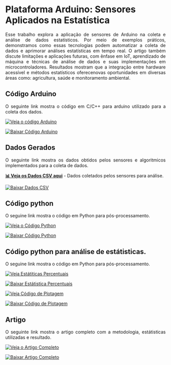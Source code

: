 # Plataforma Arduino: Sensores  Aplicados na Estatística
<div style="text-align: justify;">
Esse trabalho explora a aplicação de sensores de Arduino na coleta e análise de dados estatísticos. Por meio de exemplos práticos, demonstramos como essas tecnologias podem automatizar a coleta de dados e aprimorar análises estatísticas em tempo real. O artigo também discute limitações e aplicações futuras, com ênfase em IoT, aprendizado de máquina e técnicas de análise de dados e suas implementações em microcontroladores. Resultados mostram que a integração entre hardware acessível e métodos estatísticos oferecenovas oportunidades em diversas áreas como: agricultura, saúde e monitoramento ambiental.


## Código Arduino 
O seguinte link mostra o código em C/C++ para arduino utilizado para a coleta dos dados.

[![Veja o código Arduino](https://img.shields.io/badge/Veja%20o%20Código%20Arduino%20Aqui-0077B5?style=for-the-badge&logo=arduino&logoColor=white)](https://github.com/Jeffreypir/SensorArduino/blob/main/AnaliseEstatisticaCompletaPearsonTempArSolo.ino)

[![Baixar Código Arduino](https://img.shields.io/badge/Baixar%20Código%20Arduino-0077B5?style=for-the-badge&logo=arduino&logoColor=white)](https://github.com/Jeffreypir/SensorArduino/blob/main/AnaliseEstatisticaCompletaPearsonTempArSolo.ino)

## Dados Gerados
O seguinte link mostra os dados obtidos pelos sensores e algoritmicos implementados para a coleta de dados.

**[📊 Veja os Dados CSV aqui](https://github.com/Jeffreypir/SensorArduino/blob/main/DADOS.CSV)** - Dados coletados pelos sensores para análise.

[![Baixar Dados CSV](https://img.shields.io/badge/Baixar%20Dados%20CSV-4CAF50?style=for-the-badge&logo=csv&logoColor=white)](https://github.com/Jeffreypir/SensorArduino/blob/main/DADOS.CSV)


## Código python
O seguine link mostra o código em Python para pós-processamento.

[![Veja o Código Python](https://img.shields.io/badge/Veja%20o%20código%20aqui-0077B5?style=for-the-badge&logo=python&logoColor=white)](https://github.com/Jeffreypir/SensorArduino/blob/main/gerar_figuras.py)

[![Baixar Código Python](https://img.shields.io/badge/Baixar%20Código%20Python-0077B5?style=for-the-badge&logo=python&logoColor=white)](https://github.com/Jeffreypir/SensorArduino/raw/main/gerar_figuras.py)

## Código python para análise de estátisticas.
O seguine link mostra o código em Python para pós-processamento.

[![Veja Estátiticas Percentuais](https://img.shields.io/badge/Veja%20o%20código%20aqui-0077B5?style=for-the-badge&logo=python&logoColor=white)](https://github.com/Jeffreypir/SensorArduino/blob/main/estatistica.py)

[![Baixar Estátistica Percentuais](https://img.shields.io/badge/Baixar%20Código%20Python-0077B5?style=for-the-badge&logo=python&logoColor=white)](https://github.com/Jeffreypir/SensorArduino/raw/main/estatistica.py)


[![Veja Código de Plotagem](https://img.shields.io/badge/Veja%20o%20código%20aqui-0077B5?style=for-the-badge&logo=python&logoColor=white)](https://github.com/Jeffreypir/SensorArduino/blob/main/plotagem.py)

[![Baixar Código de Plotagem](https://img.shields.io/badge/Baixar%20Código%20Python-0077B5?style=for-the-badge&logo=python&logoColor=white)](https://github.com/Jeffreypir/SensorArduino/raw/main/plotagem.py)



## Artigo 
O seguinte link mostra o artigo completo com a metodologia, estátisticas utilizadas e resultado. 

[![Veja o Artigo Completo](https://img.shields.io/badge/Veja%20o%20Artigo-FF5733?style=for-the-badge&logo=read-the-docs&logoColor=white)](https://github.com/Jeffreypir/SensorArduino/blob/main/sensoAtuadoresEstastica.pdf)

[![Baixar Artigo Completo](https://img.shields.io/badge/Baixar%20Artigo%20Completo-FF5733?style=for-the-badge&logo=read-the-docs&logoColor=white)](https://github.com/Jeffreypir/SensorArduino/raw/main/sensoAtuadoresEstastica.pdf)

</div>


